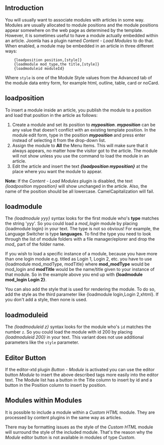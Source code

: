 <!-- Filename: How_do_you_put_a_module_inside_an_article%3F / Display title: Modules inside Articles -->

## Introduction

You will usually want to associate modules with articles in some way.
Modules are usually allocated to module positions and the module positions
appear somewhere on the web page as determined by the template. However,
it is sometimes useful to have a module actually embedded within an
article. Joomla has a plugin named *Content - Load Modules* to do that. When
enabled, a module may be embedded in an article in three different ways:

```
    {loadposition position,[style]}
    {loadmodule mod_type,the title,[style]}
    {loadmoduleid moduleId}
```

Where `style` is one of the Module Style values from the Advanced tab of the
module data entry form, for example html, outline, table, card or noCard.

## loadposition

To insert a module inside an article, you publish the module to a
position and load that position in the article as follows:

1.  Create a module and set its position to ***myposition***.
    ***myposition*** can be any value that doesn't conflict with an
    existing template position. In the module edit form, type in the
    position ***myposition*** and press enter instead of selecting it
    from the drop-down list.
2.  Assign the module to **All** the Menu Items. This will make sure
    that it always appears, no matter how the visitor got to the
    article. The module will not show unless you use the command to load
    the module in an article.
3.  Edit the article and insert the text ***{loadposition myposition}*** at
    the place where you want the module to appear.

**Note:** If the *Content - Load Modules*  plugin is disabled, the text
*{loadposition myposition}* will show unchanged in the article. Also, the name
of the position should be all lowercase. CamelCapitalization will fail.

## loadmodule

The *{loadmodule yyy}* syntax looks for the first module who's **type**
matches the string 'yyy'. So you could load a *mod_login* module by
placing {loadmodule login} in your text. The type is not so obvious! For
example, the Language Switcher is type **languages**. To find the type you
need to look through the list of module folders with a file manager/eplorer and
drop the *mod_* part of the folder name.

If you wish to load a specific instance of a module, because you have more
than one login module e.g. titled as Login 1, Login 2, etc. you have to use
{loadmodule mod_modType, modTitle} where **mod_modType** would be mod_login and
**modTitle** would be the name/title given to your instance of that module.
So in the example above you end up with **{loadmodule mod_login Login 2}**.

You can also add the style that is used for rendering the module. To do
so, add the style as the third parameter like {loadmodule login,Login 2,xhtml}.
If you don't add a style, then none is used.

## loadmoduleid

The *{loadmoduleid z}* syntax looks for the module who's `id` matches the
number `z`. So you could load the module with id 200 by placing
*{loadmoduleid 200}* in your text. This variant does not use additional
parameters like the `style` parameter.

## Editor Button

If the editor-xtd plugin *Button - Module* is activated you can use the
editor button *Module* to insert the above described tags more easily into
the editor text. The Module list has a button in the Title column to insert
by id and a button in the Position column to insert by position.

## Modules within Modules

It is possible to include a module within a *Custom HTML* module. They are
processed by content plugins in the same way as articles.

There may be formatting issues as the style of the *Custom HTML* module will
surround the style of the included module. That's the reason why the *Module*
editor button is not available in modules of type *Custom*.
